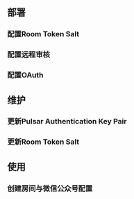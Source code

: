 ## 部署

### 配置Room Token Salt

### 配置远程审核

### 配置OAuth

## 维护

### 更新Pulsar Authentication Key Pair

### 更新Room Token Salt

## 使用

### 创建房间与微信公众号配置

